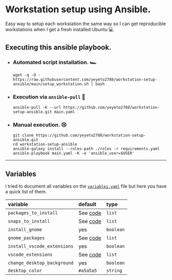 # Workstation setup using Ansible.

Easy way to setup each workstation the same way so I can get reproducible workstations when I get a fresh installed Ubuntu :computer:.

## Executing this ansible playbook.

- ### **Automated script installation. :racing_car:**

  ```shell
  wget -q -O - https://raw.githubusercontent.com/yeyeto2788/workstation-setup-ansible/main/setup_workstation.sh | bash
  ```

- ### **Execution via `ansible-pull` :metal:**

  ```shell
  ansible-pull -K --url https://github.com/yeyeto2788/workstation-setup-ansible.git main.yaml
  ```

- ### **Manual execution. :cry:**

  ```shell
  git clone https://github.com/yeyeto2788/workstation-setup-ansible.git
  cd workstation-setup-ansible
  ansible-galaxy install --roles-path ./roles -r requirements.yaml
  ansible-playbook main.yaml -K -e 'ansible_user=$USER'
  ```

---

## Variables

I tried to document all variables on the [`variables.yaml`](./variables.yaml) file but here you have a quick list of them.

| variable                    | default                                                                                              | type      |
| :-------------------------- | :--------------------------------------------------------------------------------------------------- | :-------- |
| `packages_to_install`       | See [code](https://github.com/yeyeto2788/workstation-setup-ansible/blob/main/variables.yaml#L2-L15)  | `list`    |
| `snaps_to_install`          | See [code](https://github.com/yeyeto2788/workstation-setup-ansible/blob/main/variables.yaml#L18-L24) | `list`    |
| `install_gnome`             | yes                                                                                                  | `boolean` |
| `gnome_packages`            | See [code](https://github.com/yeyeto2788/workstation-setup-ansible/blob/main/variables.yaml#L29-L32) | `list`    |
| `install_vscode_extensions` | yes                                                                                                  | `boolean` |
| `vscode_extensions`         | See [code](https://github.com/yeyeto2788/workstation-setup-ansible/blob/main/variables.yaml#L37-L55) | `list`    |
| `change_desktop_background` | yes                                                                                                  | `boolean` |
| `desktop_color`             | `#a5a5a5`                                                                                            | `string`  |

